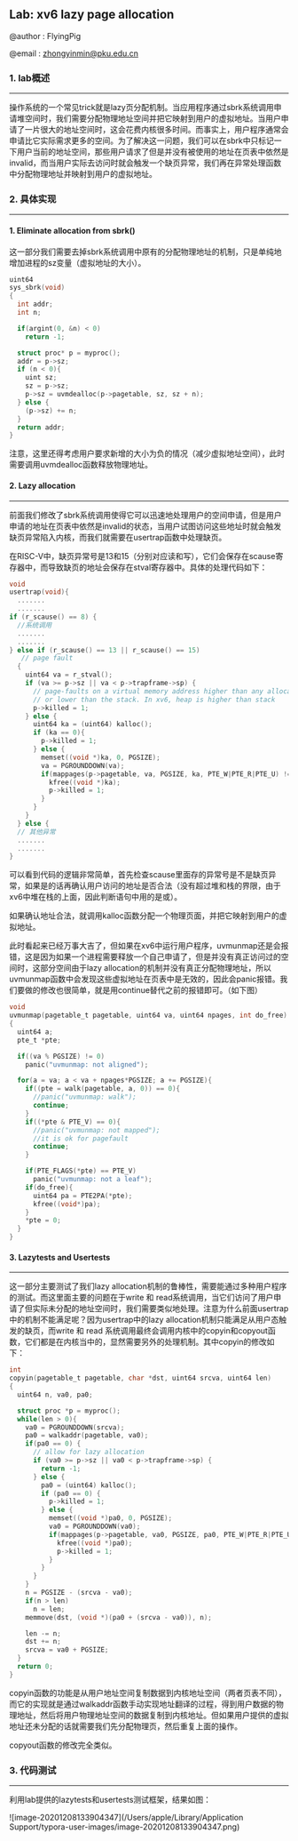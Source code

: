 ## Lab: xv6 lazy page allocation

@author : FlyingPig

@email : zhongyinmin@pku.edu.cn

### 1. lab概述

---

操作系统的一个常见trick就是lazy页分配机制。当应用程序通过sbrk系统调用申请堆空间时，我们需要分配物理地址空间并把它映射到用户的虚拟地址。当用户申请了一片很大的地址空间时，这会花费内核很多时间。而事实上，用户程序通常会申请比它实际需求更多的空间。为了解决这一问题，我们可以在sbrk中只标记一下用户当前的地址空间，那些用户请求了但是并没有被使用的地址在页表中依然是invalid，而当用户实际去访问时就会触发一个缺页异常，我们再在异常处理函数中分配物理地址并映射到用户的虚拟地址。



### 2. 具体实现

---

#### 1. Eliminate allocation from sbrk()

这一部分我们需要去掉sbrk系统调用中原有的分配物理地址的机制，只是单纯地增加进程的sz变量（虚拟地址的大小）。

```c
uint64
sys_sbrk(void)
{
  int addr;
  int n;

  if(argint(0, &n) < 0)
    return -1;

  struct proc* p = myproc();
  addr = p->sz;
  if (n < 0){
    uint sz;
    sz = p->sz;
    p->sz = uvmdealloc(p->pagetable, sz, sz + n);
  } else {
    (p->sz) += n;
  }
  return addr;
}
```

注意，这里还得考虑用户要求新增的大小为负的情况（减少虚拟地址空间），此时需要调用uvmdealloc函数释放物理地址。



#### 2. Lazy allocation

---

前面我们修改了sbrk系统调用使得它可以迅速地处理用户的空间申请，但是用户申请的地址在页表中依然是invalid的状态，当用户试图访问这些地址时就会触发缺页异常陷入内核，而我们就需要在usertrap函数中处理缺页。

在RISC-V中，缺页异常号是13和15（分别对应读和写），它们会保存在scause寄存器中，而导致缺页的地址会保存在stval寄存器中。具体的处理代码如下：

```c
void
usertrap(void){
  .......
  .......
if (r_scause() == 8) {
  //系统调用
  .......
  .......
} else if (r_scause() == 13 || r_scause() == 15)
   // page fault
  {
    uint64 va = r_stval();
    if (va >= p->sz || va < p->trapframe->sp) {
      // page-faults on a virtual memory address higher than any allocated with sbrk()
      // or lower than the stack. In xv6, heap is higher than stack
      p->killed = 1;
    } else {
      uint64 ka = (uint64) kalloc();
      if (ka == 0){
        p->killed = 1;
      } else {
        memset((void *)ka, 0, PGSIZE);
        va = PGROUNDDOWN(va);
        if(mappages(p->pagetable, va, PGSIZE, ka, PTE_W|PTE_R|PTE_U) != 0) {
          kfree((void *)ka);
          p->killed = 1;
        }
      }
    }
  } else {
  // 其他异常
  .......
  .......
}
```

可以看到代码的逻辑非常简单，首先检查scause里面存的异常号是不是缺页异常，如果是的话再确认用户访问的地址是否合法（没有超过堆和栈的界限，由于xv6中堆在栈的上面，因此判断语句中用的是或）。

如果确认地址合法，就调用kalloc函数分配一个物理页面，并把它映射到用户的虚拟地址。

此时看起来已经万事大吉了，但如果在xv6中运行用户程序，uvmunmap还是会报错，这是因为如果一个进程需要释放一个自己申请了，但是并没有真正访问过的空间时，这部分空间由于lazy allocation的机制并没有真正分配物理地址，所以uvmunmap函数中会发现这些虚拟地址在页表中是无效的，因此会panic报错。我们要做的修改也很简单，就是用continue替代之前的报错即可。（如下图）

```c
void
uvmunmap(pagetable_t pagetable, uint64 va, uint64 npages, int do_free)
{
  uint64 a;
  pte_t *pte;

  if((va % PGSIZE) != 0)
    panic("uvmunmap: not aligned");

  for(a = va; a < va + npages*PGSIZE; a += PGSIZE){
    if((pte = walk(pagetable, a, 0)) == 0){
      //panic("uvmunmap: walk");
      continue;
    }
    if((*pte & PTE_V) == 0){
      //panic("uvmunmap: not mapped");
      //it is ok for pagefault
      continue;
    }

    if(PTE_FLAGS(*pte) == PTE_V)
      panic("uvmunmap: not a leaf");
    if(do_free){
      uint64 pa = PTE2PA(*pte);
      kfree((void*)pa);
    }
    *pte = 0;
  }
}
```



#### 3. Lazytests and Usertests

---

这一部分主要测试了我们lazy allocation机制的鲁棒性，需要能通过多种用户程序的测试。而这里面主要的问题在于write 和 read系统调用，当它们访问了用户申请了但实际未分配的地址空间时，我们需要类似地处理。注意为什么前面usertrap中的机制不能满足呢？因为usertrap中的lazy allocation机制只能满足从用户态触发的缺页，而write 和 read 系统调用最终会调用内核中的copyin和copyout函数，它们都是在内核当中的，显然需要另外的处理机制。其中copyin的修改如下：

```c
int
copyin(pagetable_t pagetable, char *dst, uint64 srcva, uint64 len)
{
  uint64 n, va0, pa0;

  struct proc *p = myproc();
  while(len > 0){
    va0 = PGROUNDDOWN(srcva);
    pa0 = walkaddr(pagetable, va0);
    if(pa0 == 0) {
      // allow for lazy allocation
      if (va0 >= p->sz || va0 < p->trapframe->sp) {
        return -1;
      } else {
        pa0 = (uint64) kalloc();
        if (pa0 == 0) {
          p->killed = 1;
        } else {
          memset((void *)pa0, 0, PGSIZE);
          va0 = PGROUNDDOWN(va0);
          if(mappages(p->pagetable, va0, PGSIZE, pa0, PTE_W|PTE_R|PTE_U) != 0) {
            kfree((void *)pa0);
            p->killed = 1;
          }
        }
      }
    }
    n = PGSIZE - (srcva - va0);
    if(n > len)
      n = len;
    memmove(dst, (void *)(pa0 + (srcva - va0)), n);

    len -= n;
    dst += n;
    srcva = va0 + PGSIZE;
  }
  return 0;
}
```

copyin函数的功能是从用户地址空间复制数据到内核地址空间（两者页表不同），而它的实现就是通过walkaddr函数手动实现地址翻译的过程，得到用户数据的物理地址，然后将用户物理地址空间的数据复制到内核地址。但如果用户提供的虚拟地址还未分配的话就需要我们先分配物理页，然后重复上面的操作。

copyout函数的修改完全类似。



### 3. 代码测试

---

利用lab提供的lazytests和usertests测试框架，结果如图：

![image-20201208133904347](/Users/apple/Library/Application Support/typora-user-images/image-20201208133904347.png)


